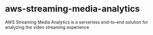 # aws-streaming-media-analytics
AWS Streaming Media Analytics is a serverless end-to-end solution for analyzing the video streaming experience
